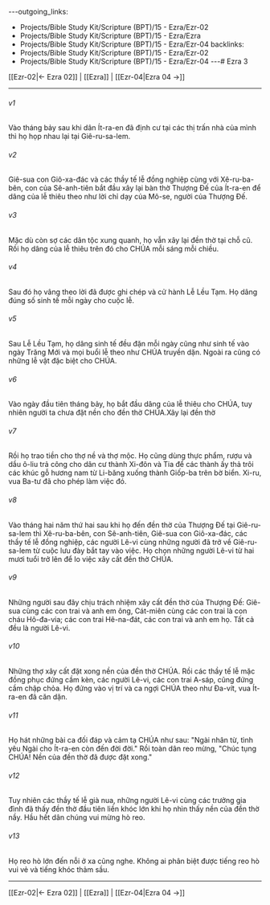 ---outgoing_links:
  - Projects/Bible Study Kit/Scripture (BPT)/15 - Ezra/Ezr-02
  - Projects/Bible Study Kit/Scripture (BPT)/15 - Ezra/Ezra
  - Projects/Bible Study Kit/Scripture (BPT)/15 - Ezra/Ezr-04
backlinks:
  - Projects/Bible Study Kit/Scripture (BPT)/15 - Ezra/Ezr-02
  - Projects/Bible Study Kit/Scripture (BPT)/15 - Ezra/Ezr-04
---# Ezra 3

[[Ezr-02|← Ezra 02]] | [[Ezra]] | [[Ezr-04|Ezra 04 →]]
***



###### v1 
Vào tháng bảy sau khi dân Ít-ra-en đã định cư tại các thị trấn nhà của mình thì họ họp nhau lại tại Giê-ru-sa-lem. 

###### v2 
Giê-sua con Giô-xa-đác và các thầy tế lễ đồng nghiệp cùng với Xê-ru-ba-bên, con của Sê-anh-tiên bắt đầu xây lại bàn thờ Thượng Đế của Ít-ra-en để dâng của lễ thiêu theo như lời chỉ dạy của Mô-se, người của Thượng Đế. 

###### v3 
Mặc dù còn sợ các dân tộc xung quanh, họ vẫn xây lại đền thờ tại chỗ cũ. Rồi họ dâng của lễ thiêu trên đó cho CHÚA mỗi sáng mỗi chiều. 

###### v4 
Sau đó họ vâng theo lời đã được ghi chép và cử hành Lễ Lều Tạm. Họ dâng đúng số sinh tế mỗi ngày cho cuộc lễ. 

###### v5 
Sau Lễ Lều Tạm, họ dâng sinh tế đều đặn mỗi ngày cũng như sinh tế vào ngày Trăng Mới và mọi buổi lễ theo như CHÚA truyền dặn. Ngoài ra cũng có những lễ vật đặc biệt cho CHÚA. 

###### v6 
Vào ngày đầu tiên tháng bảy, họ bắt đầu dâng của lễ thiêu cho CHÚA, tuy nhiên người ta chưa đặt nền cho đền thờ CHÚA.Xây lại đền thờ 

###### v7 
Rồi họ trao tiền cho thợ nề và thợ mộc. Họ cũng dùng thực phẩm, rượu và dầu ô-liu trả công cho dân cư thành Xi-đôn và Tia để các thành ấy thả trôi các khúc gỗ hương nam từ Li-băng xuống thành Giốp-ba trên bờ biển. Xi-ru, vua Ba-tư đã cho phép làm việc đó. 

###### v8 
Vào tháng hai năm thứ hai sau khi họ đến đền thờ của Thượng Đế tại Giê-ru-sa-lem thì Xê-ru-ba-bên, con Sê-anh-tiên, Giê-sua con Giô-xa-đác, các thầy tế lễ đồng nghiệp, các người Lê-vi cùng những người đã trở về Giê-ru-sa-lem từ cuộc lưu đày bắt tay vào việc. Họ chọn những người Lê-vi từ hai mươi tuổi trở lên để lo việc xây cất đền thờ CHÚA. 

###### v9 
Những người sau đây chịu trách nhiệm xây cất đền thờ của Thượng Đế: Giê-sua cùng các con trai và anh em ông, Cát-miên cùng các con trai là con cháu Hô-đa-via; các con trai Hê-na-đát, các con trai và anh em họ. Tất cả đều là người Lê-vi. 

###### v10 
Những thợ xây cất đặt xong nền của đền thờ CHÚA. Rồi các thầy tế lễ mặc đồng phục đứng cầm kèn, các người Lê-vi, các con trai A-sáp, cũng đứng cầm chập chỏa. Họ đứng vào vị trí và ca ngợi CHÚA theo như Đa-vít, vua Ít-ra-en đã căn dặn. 

###### v11 
Họ hát những bài ca đối đáp và cảm tạ CHÚA như sau: "Ngài nhân từ, tình yêu Ngài cho Ít-ra-en còn đến đời đời." Rồi toàn dân reo mừng, "Chúc tụng CHÚA! Nền của đền thờ đã được đặt xong." 

###### v12 
Tuy nhiên các thầy tế lễ già nua, những người Lê-vi cùng các trưởng gia đình đã thấy đền thờ đầu tiên liền khóc lớn khi họ nhìn thấy nền của đền thờ nầy. Hầu hết dân chúng vui mừng hò reo. 

###### v13 
Họ reo hò lớn đến nỗi ở xa cũng nghe. Không ai phân biệt được tiếng reo hò vui vẻ và tiếng khóc thảm sầu.

***
[[Ezr-02|← Ezra 02]] | [[Ezra]] | [[Ezr-04|Ezra 04 →]]
